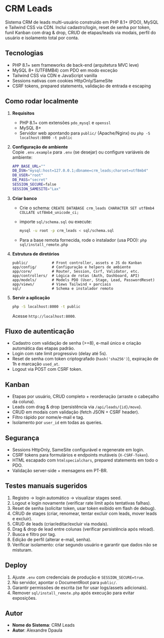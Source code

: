 # CRM Leads

Sistema CRM de leads multi-usuário construído em PHP 8.1+ (PDO), MySQL e Tailwind CSS via CDN. Inclui cadastro/login, reset de senha por token, funil Kanban com drag & drop, CRUD de etapas/leads via modais, perfil do usuário e isolamento total por conta.

## Tecnologias

- PHP 8.1+ sem frameworks de back-end (arquitetura MVC leve)
- MySQL 8+ (UTF8MB4) com PDO em modo exceção
- Tailwind CSS via CDN e JavaScript vanilla
- Sessions nativas com cookies HttpOnly/SameSite
- CSRF tokens, prepared statements, validação de entrada e escaping

## Como rodar localmente

1. **Requisitos**  
   - PHP 8.1+ com extensões `pdo_mysql` e `openssl`  
   - MySQL 8+  
   - Servidor web apontando para `public/` (Apache/Nginx) ou `php -S localhost:8000 -t public`

2. **Configuração de ambiente**  
   Copie `.env.example` para `.env` (se desejar) ou configure variáveis de ambiente:

   ```bash
   APP_BASE_URL=""
   DB_DSN="mysql:host=127.0.0.1;dbname=crm_leads;charset=utf8mb4"
   DB_USER="root"
   DB_PASS="secret"
   SESSION_SECURE=false
   SESSION_SAMESITE="Lax"
   ```

3. **Criar banco**  
   - Crie o schema: `CREATE DATABASE crm_leads CHARACTER SET utf8mb4 COLLATE utf8mb4_unicode_ci;`
   - importe `sql/schema.sql` ou execute:

     ```bash
     mysql -u root -p crm_leads < sql/schema.sql
     ```

   - Para a base remota fornecida, rode o instalador (usa PDO): `php sql/install_remote.php`

4. **Estrutura de diretórios**

   ```
   public/           # Front controller, assets e JS do Kanban
   app/config/       # Configuração e helpers de ambiente
   app/core/         # Router, Session, Csrf, Validator, etc.
   app/controllers/  # Lógica de rotas (Auth, Dashboard, API)
   app/models/       # Models PDO (User, Stage, Lead, PasswordReset)
   app/views/        # Views Tailwind + parciais
   sql/              # Schema e instalador remoto
   ```

5. **Servir a aplicação**

   ```bash
   php -S localhost:8000 -t public
   ```

   Acesse `http://localhost:8000`.

## Fluxo de autenticação

- Cadastro com validação de senha (>=8), e-mail único e criação automática das etapas padrão.
- Login com rate limit progressivo (delay até 5s).
- Reset de senha com token criptografado (`hash('sha256')`), expiração de 1h e marcação `used_at`.
- Logout via POST com CSRF token.

## Kanban

- Etapas por usuário, CRUD completo + reordenação (arraste o cabeçalho da coluna).
- Leads com drag & drop (persistência via `/api/leads/{id}/move`).
- CRUD em modais com validação (fetch JSON + CSRF header).
- Filtro rápido por nome/e-mail e tag.
- Isolamento por `user_id` em todas as queries.

## Segurança

- Sessions HttpOnly, SameSite configurável e regenerate em login.
- CSRF tokens para formulários e endpoints mutáveis (`X-CSRF-Token`).
- HTML escapado com `htmlspecialchars`, prepared statements em todo o PDO.
- Validação server-side + mensagens em PT-BR.

## Testes manuais sugeridos

1. Registro → login automático → visualizar stages seed.
2. Logout e login novamente (verificar rate limit após tentativas falhas).
3. Reset de senha (solicitar token, usar token exibido em flash de debug).
4. CRUD de stages (criar, renomear, tentar excluir com leads, mover leads e excluir).
5. CRUD de leads (criar/editar/excluir via modais).
6. Drag & drop de lead entre colunas (verificar persistência após reload).
7. Busca e filtro por tag.
8. Edição de perfil (alterar e-mail, senha).
9. Verificar isolamento: criar segundo usuário e garantir que dados não se misturam.

## Deploy

1. Ajuste `.env` com credenciais de produção e `SESSION_SECURE=true`.
2. No servidor, apontar o DocumentRoot para `public/`.
3. Garantir permissões de escrita (se for usar logs/assets adicionais).
4. Remover `sql/install_remote.php` após execução para evitar exposições.

## Autor

- **Nome do Sistema**: CRM Leads  
- **Autor**: Alexandre Dpaula
